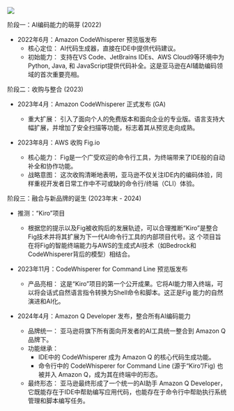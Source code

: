 ![](https://pbs.twimg.com/media/FWDjUppVsAE3Irn?format=jpg&name=large)

阶段一：AI编码能力的萌芽 (2022)

- 2022年6月：Amazon CodeWhisperer 预览版发布
  - 核心定位： AI代码生成器，直接在IDE中提供代码建议。
  - 初始能力： 支持在VS Code、JetBrains IDEs、AWS Cloud9等环境中为Python, Java, 和
    JavaScript提供代码补全。这是亚马逊在AI辅助编码领域的首次重要亮相。

阶段二：收购与整合 (2023)

- 2023年4月：Amazon CodeWhisperer 正式发布 (GA)

  - 重大扩展：
    引入了面向个人的免费版本和面向企业的专业版。语言支持大幅扩展，并增加了安全扫描等功能，标志着其从预览走向成熟。

- 2023年8月：AWS 收购 Fig.io
  - 核心能力： Fig是一个广受欢迎的命令行工具，为终端带来了IDE般的自动补全和协作功能。
  - 战略意图：
    这次收购清晰地表明，亚马逊不仅关注IDE内的编码体验，同样重视开发者日常工作中不可或缺的命令行/终端（CLI）体验。

阶段三：融合与新品牌的诞生 (2023年末 - 2024)

- 推测：“Kiro”项目

  - 根据您的提示以及Fig被收购后的发展轨迹，可以合理推断“Kiro”是整合Fig技术并将其扩展为下一代AI命令行工具的内部项目代号。这
    个项目旨在将Fig的智能终端能力与AWS的生成式AI技术（如Bedrock和CodeWhisperer背后的模型）相结合。

- 2023年11月：CodeWhisperer for Command Line 预览版发布

  - 产品亮相： 这是“Kiro”项目的第一个公开成果。它将AI能力带入终端，可以将会话式自然语言指令转换为Shell命令和脚本。这正是Fig
    能力的自然演进和AI化。

- 2024年4月：Amazon Q Developer 发布，整合所有AI编码能力
  - 品牌统一： 亚马逊将旗下所有面向开发者的AI工具统一整合到 Amazon Q 品牌下。
  - 功能继承：
    - IDE中的 CodeWhisperer 成为 Amazon Q 的核心代码生成功能。
    - 命令行中的 CodeWhisperer for Command Line (源于“Kiro”/Fig) 也被并入 Amazon Q，成为其在终端中的形态。
  - 最终形态： 亚马逊最终形成了一个统一的AI助手 Amazon Q
    Developer，它既能存在于IDE中帮助编写应用代码，也能存在于命令行中帮助执行系统管理和脚本编写任务。
